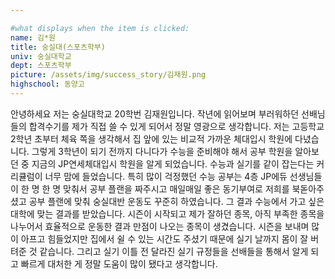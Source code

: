 ```yaml
---

#what displays when the item is clicked:
name: 김*원
title: 숭실대(스포츠학부)
univ: 숭실대학교
dept: 스포츠학부
picture: /assets/img/success_story/김재원.png
highschool: 동양고
--- 
```

안녕하세요 저는 숭실대학교 20학번 김재원입니다.
작년에 읽어보며 부러워하던 선배님들의 합격수기를 제가 직접 쓸 수 있게 되어서 정말 영광으로 생각합니다. 
저는 고등학교 2학년 초부터 체육 쪽을 생각해서 집 앞에 있는 비교적 가까운 체대입시 학원에 다녔습니다.
그렇게 3학년이 되기 전까지 다니다가 수능을 준비해야 해서 공부 학원을 알아보던 중 지금의 JP연세체대입시 학원을 알게 되었습니다. 
수능과 실기를 같이 잡는다는 커리큘럼이 너무 맘에 들었습니다. 특히 많이 걱정했던 수능 공부는 4층 JP에듀 선생님들이 한 명 한 명 맞춰서 
공부 플랜을 짜주시고 매일매일 좋은 동기부여로 저희를 북돋아주셨고 공부 플랜에 맞춰 숭실대반 운동도 꾸준히 하였습니다. 
그 결과 수능에서 가고 싶은 대학에 맞는 결과를 받았습니다. 시즌이 시작되고 제가 잘하던 종목, 
아직 부족한 종목을 나누어서 효율적으로 운동한 결과 만점이 나오는 종목이 생겼습니다.
시즌을 보내며 많이 아프고 힘들었지만 집에서 쉴 수 있는 시간도 주셨기 때문에 실기 날까지 몸이 잘 버텨준 것 같습니다.
그리고 실기 이틀 전 달라진 실기 규정들을 선배들을 통해서 알게 되고 빠르게 대처한 게 정말 도움이 많이 됐다고 생각합니다.
